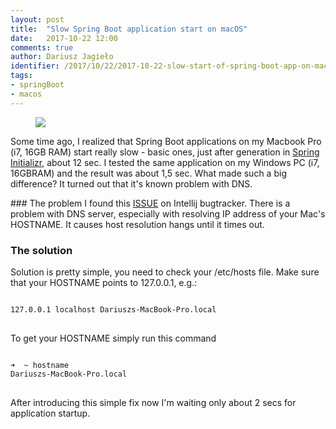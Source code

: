 ```yaml
---
layout: post
title:  "Slow Spring Boot application start on macOS"
date:   2017-10-22 12:00
comments: true
author: Dariusz Jagieło
identifier: /2017/10/22/2017-10-22-slow-start-of-spring-boot-app-on-mac-os.html"
tags:
- springBoot
- macos
---
```

<figure class="aligncenter">
    <a href="slow-start-of-spring-boot-app-on-mac-os.html"><img style="max-height: 280px; max-width: 407px;" src="/images/posts/22_10_2017/snail.jpg" /></a>
</figure>

Some time ago, I realized that Spring Boot applications on my Macbook Pro (i7, 16GB RAM) start really slow - basic ones, just after generation in <a href="https://start.spring.io/">Spring Initializr</a>, about 12 sec. I tested the same application on my Windows PC (i7, 16GBRAM) and the result was about 1,5 sec. What made such a big difference? It turned out that it's known problem with DNS.

<!--more-->
<div class="more"></div>
### The problem
I found this <a href="https://youtrack.jetbrains.com/issue/IDEA-161967">ISSUE</a> on Intellij bugtracker. There is a problem with DNS server, especially with resolving IP address of your Mac's HOSTNAME. It causes host resolution hangs until it times out.

### The solution
Solution is pretty simple, you need to check your /etc/hosts file. Make sure that your HOSTNAME points to 127.0.0.1, e.g.:
<pre>
<code class="language-bash">
127.0.0.1 localhost Dariuszs-MacBook-Pro.local
</code>
</pre>

To get your HOSTNAME simply run this command

<pre>
<code class="language-bash">
➜  ~ hostname
Dariuszs-MacBook-Pro.local
</code>
</pre>

After introducing this simple fix now I'm waiting only about 2 secs for application startup.
